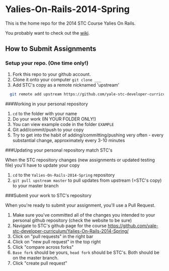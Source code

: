 Yalies-On-Rails-2014-Spring
=====================

This is the home repo for the 2014 STC Course Yalies On Rails.

You probably want to check out the [wiki](http://github.com/yale-stc-developer-curriculum/Yalies-On-Rails-2014-Spring/wiki).

## How to Submit Assignments

### Setup your repo. (One time only!)

1. Fork this repo to your github account.
2. Clone it onto your computer `git clone ___`
3. Add STC's copy as a remote nicknamed 'upstream'

```bash
  git remote add upstream https://github.com/yale-stc-developer-curriculum/Yalies-On-Rails-2014-Spring.git
```

###Working in your personal repository

1. `cd` to the folder with your name
4. Do your work (IN YOUR FOLDER ONLY!)
3. You can view example code in the folder `EXAMPLE`
5. Git add/commit/push to your copy
3. Try to get into the habit of adding/committing/pushing very often -
   every substantial change, approximately every 3-10 minutes

###Updating your personal repository match STC's 

When the STC repository changes (new assignments or updated testing file) you'll have to update your copy

1. `cd` to the `Yalies-On-Rails-2014-Spring` repository
2. `git pull upstream master` to pull updates from upstream (=STC's copy) to your master branch

###Submit your work to STC's repository

When you're ready to submit your assignment, you'll use a Pull Request.

1. Make sure you've committed all of the changes you intended to your
   personal github repository (check the website to be sure)
2. Navigate to STC's github page for the course https://github.com/yale-stc-developer-curriculum/Yalies-On-Rails-2014-Spring/
3. Click on "pull requests" in the right bar
4. Click on "new pull request" in the top right
5. Click "compare across forks"
6. `Base fork` should be yours, `head fork` should be STC's. Both should be
   on the master branch.
7. Click "create pull request"

